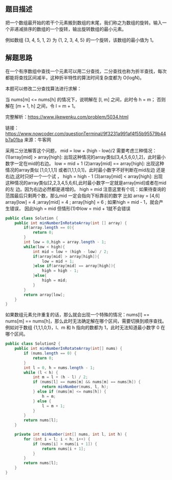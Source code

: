 ## 题目描述

把一个数组最开始的若干个元素搬到数组的末尾，我们称之为数组的旋转。输入一个非递减排序的数组的一个旋转，输出旋转数组的最小元素。

例如数组 {3, 4, 5, 1, 2} 为 {1, 2, 3, 4, 5} 的一个旋转，该数组的最小值为 1。

## 解题思路

在一个有序数组中查找一个元素可以用二分查找，二分查找也称为折半查找，每次都能将查找区间减半，这种折半特性的算法时间复杂度都为 O(logN)。

本题可以修改二分查找算法进行求解：

当 nums[m] <= nums[h] 的情况下，说明解在 [l, m] 之间，此时令 h = m；
否则解在 [m + 1, h] 之间，令 l = m + 1。

完整解析：https://www.jikewenku.com/problem/5034.html


链接：https://www.nowcoder.com/questionTerminal/9f3231a991af4f55b95579b44b7a01ba
来源：牛客网

采用二分法解答这个问题，
mid = low + (high - low)/2
需要考虑三种情况：
(1)array[mid] > array[high]:
出现这种情况的array类似[3,4,5,6,0,1,2]，此时最小数字一定在mid的右边。
low = mid + 1
(2)array[mid] == array[high]:
出现这种情况的array类似 [1,0,1,1,1] 或者[1,1,1,0,1]，此时最小数字不好判断在mid左边
还是右边,这时只好一个一个试 ，
high = high - 1
(3)array[mid] < array[high]:
出现这种情况的array类似[2,2,3,4,5,6,6],此时最小数字一定就是array[mid]或者在mid的左
边。因为右边必然都是递增的。
high = mid
注意这里有个坑：如果待查询的范围最后只剩两个数，那么mid 一定会指向下标靠前的数字
比如 array = [4,6]
array[low] = 4 ;array[mid] = 4 ; array[high] = 6 ;
如果high = mid - 1，就会产生错误， 因此high = mid
但情形(1)中low = mid + 1就不会错误
```java
public class Solution {
    public int minNumberInRotateArray(int [] array) {
        if(array.length == 0){
            return 0;
        }
        int low = 0,high = array.length - 1;
        while(low < high){
            int mid = low + (high - low) / 2;
            if(array[mid] > array[high]){
                low = mid + 1;
            }else if(array[mid] == array[high]){
                high = high - 1;
            }else{
                high = mid;
            }
        }
        return array[low];
    }
}
```
如果数组元素允许重复的话，那么就会出现一个特殊的情况：nums[l] == nums[m] == nums[h]，那么此时无法确定解在哪个区间，需要切换到顺序查找。例如对于数组 {1,1,1,0,1}，l、m 和 h 指向的数都为 1，此时无法知道最小数字 0 在哪个区间。
```java
public class Solution2 {
    public int minNumberInRotateArray(int[] nums) {
        if (nums.length == 0) {
            return 0;
        }
        int l = 0, h = nums.length - 1;
        while (l < h) {
            int m = l + (h - l) / 2;
            if (nums[l] == nums[m] && nums[m] == nums[h]) {
                return minNumber(nums, l, h);
            } else if (nums[m] <= nums[h]) {
                h = m;
            } else {
                l = m + 1;
            }
        }
        return nums[l];
    }

    private int minNumber(int[] nums, int l, int h) {
        for (int i = l; i < h; i++) {
            if (nums[i] > nums[i + 1]) {
                return nums[i + 1];
            }
        }
        return nums[l];
    }
}
```